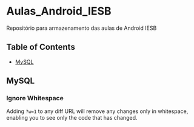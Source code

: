 # Aulas_Android_IESB
Repositório para armazenamento das aulas de Android IESB

## Table of Contents
  - [MySQL](#mysql)

















## MySQL
### Ignore Whitespace
Adding `?w=1` to any diff URL will remove any changes only in whitespace, enabling you to see only the code that has changed.

